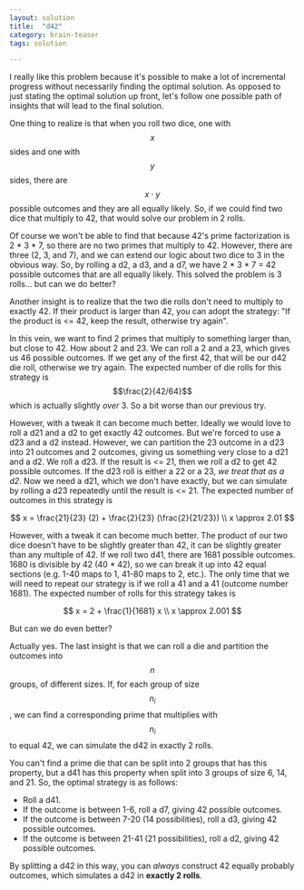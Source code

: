 ```yaml
---
layout: solution
title:  "d42"
category: brain-teaser
tags: solution

---
```


I really like this problem because it's possible to make a lot of incremental progress without necessarily finding the optimal solution.  As opposed to just stating the optimal solution up front, let's follow one possible path of insights that will lead to the final solution.

One thing to realize is that when you roll two dice, one with $$x$$ sides and one with $$y$$ sides, there are $$x \cdot y$$ possible outcomes and they are all equally likely.  So, if we could find two dice that multiply to 42, that would solve our problem in 2 rolls.

Of course we won't be able to find that because 42's prime factorization is 2 * 3 * 7, so there are no two primes that multiply to 42.  However, there are three (2, 3, and 7), and we can extend our logic about two dice to 3 in the obvious way.  So, by rolling a d2, a d3, and a d7, we have 2 * 3 * 7 = 42 possible outcomes that are all equally likely.  This solved the problem is 3 rolls... but can we do better?

Another insight is to realize that the two die rolls don't need to multiply to exactly 42.  If their product is larger than 42, you can adopt the strategy: "If the product is <= 42, keep the result, otherwise try again".

In this vein, we want to find 2 primes that multiply to something larger than, but close to 42.  How about 2 and 23.  We can roll a 2 and a 23, which gives us 46 possible outcomes.  If we get any of the first 42, that will be our d42 die roll, otherwise we try again.  The expected number of die rolls for this strategy is $$\frac{2}{42/64}$$ which is actually slightly *over* 3.  So a bit worse than our previous try.

However, with a tweak it can become much better.  Ideally we would love to roll a d21 and a d2 to get exactly 42 outcomes.  But we're forced to use a d23 and a d2 instead.  However, we can partition the 23 outcome in a d23 into 21 outcomes and 2 outcomes, giving us something very close to a d21 and a d2.  We roll a d23.  If the result is <= 21, then we roll a d2 to get 42 possible outcomes.  If the d23 roll is either a 22 or a 23, *we treat that as a d2*.  Now we need a d21, which we don't have exactly, but we can simulate by rolling a d23 repeatedly until the result is <= 21.  The expected number of outcomes in this strategy is

$$
x = \frac{21}{23} (2) + \frac{2}{23} (\frac{2}{21/23}) \\
x \approx 2.01
$$

However, with a tweak it can become much better.  The product of our two dice doesn't have to be slightly greater than 42, it can be slightly greater than any multiple of 42.  If we roll two d41, there are 1681 possible outcomes.  1680 is divisible by 42 (40 * 42), so we can break it up into 42 equal sections (e.g. 1-40 maps to 1, 41-80 maps to 2, etc.).  The only time that we will need to repeat our strategy is if we roll a 41 and a 41 (outcome number 1681).  The expected number of rolls for this strategy takes is

$$
x = 2 + \frac{1}{1681} x \\
x \approx 2.001
$$

But can we do even better?

Actually yes.  The last insight is that we can roll a die and partition the outcomes into $$n$$ groups, of different sizes.  If, for each group of size $$n_i$$, we can find a corresponding prime that multiplies with $$n_i$$ to equal 42, we can simulate the d42 in exactly 2 rolls.

You can't find a prime die that can be split into 2 groups that has this property, but a d41 has this property when split into 3 groups of size 6, 14, and 21.  So, the optimal strategy is as follows:

- Roll a d41.
- If the outcome is between 1-6, roll a d7, giving 42 possible outcomes.
- If the outcome is between 7-20 (14 possibilities), roll a d3, giving 42 possible outcomes.
- If the outcome is between 21-41 (21 possibilities), roll a d2, giving 42 possible outcomes.

By splitting a d42 in this way, you can *always* construct 42 equally probably outcomes, which simulates a d42 in **exactly 2 rolls**.


